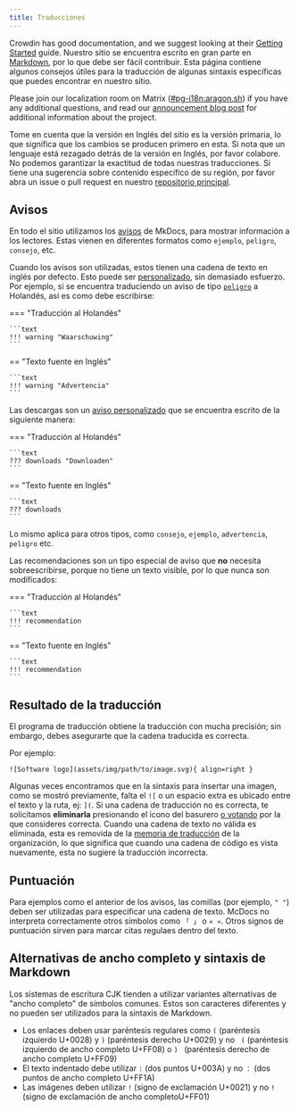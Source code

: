 ```yaml
---
title: Traducciones
---
```


Crowdin has good documentation, and we suggest looking at their [Getting Started](https://support.crowdin.com/crowdin-intro) guide. Nuestro sitio se encuentra escrito en gran parte en [Markdown](https://en.wikipedia.org/wiki/Markdown), por lo que debe ser fácil contribuir. Esta página contiene algunos consejos útiles para la traducción de algunas sintaxis específicas que puedes encontrar en nuestro sitio.

Please join our localization room on Matrix ([#pg-i18n:aragon.sh](https://matrix.to/#/%23pg-i18n:aragon.sh)) if you have any additional questions, and read our [announcement blog post](https://blog.privacyguides.org/2023/02/26/i18n-announcement) for additional information about the project.

Tome en cuenta que la versión en Inglés del sitio es la versión primaria, lo que significa que los cambios se producen primero en esta. Si nota que un lenguaje está rezagado detrás de la versión en Inglés, por favor colabore. No podemos garantizar la exactitud de todas nuestras traducciones. Si tiene una sugerencia sobre contenido específico de su región, por favor abra un issue o pull request en nuestro [repositorio principal](https://github.com/privacyguides/privacyguides.org).

## Avisos

En todo el sitio utilizamos los [avisos](https://squidfunk.github.io/mkdocs-material/reference/admonitions/#usage) de MkDocs, para mostrar información a los lectores. Estas vienen en diferentes formatos como `ejemplo`, `peligro`, `consejo`, etc.

Cuando los avisos son utilizadas, estos tienen una cadena de texto en inglés por defecto. Esto puede ser [personalizado](https://squidfunk.github.io/mkdocs-material/reference/admonitions/#changing-the-title), sin demasiado esfuerzo. Por ejemplo, si se encuentra traduciendo un aviso de tipo [`peligro`](https://squidfunk.github.io/mkdocs-material/reference/admonitions/#type:warning) a Holandés, así es como debe escribirse:

=== "Traducción al Holandés"

    ```text
    !!! warning "Waarschuwing"
    ```

== "Texto fuente en Inglés"

    ```text
    !!! warning "Advertencia"
    ```

Las descargas son un [aviso personalizado](https://squidfunk.github.io/mkdocs-material/reference/admonitions/#custom-admonitions) que se encuentra escrito de la siguiente manera:

=== "Traducción al Holandés"

    ```text
    ??? downloads "Downloaden"
    ```

== "Texto fuente en Inglés"

    ```text
    ??? downloads
    ```

Lo mismo aplica para otros tipos, como `consejo`, `ejemplo`, `advertencia`, `peligro` etc.

Las recomendaciones son un tipo especial de aviso que **no** necesita sobreescribirse, porque no tiene un texto visible, por lo que nunca son modificados:

=== "Traducción al Holandés"

    ```text
    !!! recommendation
    ```

== "Texto fuente en Inglés"

    ```text
    !!! recommendation
    ```

## Resultado de la traducción

El programa de traducción obtiene la traducción con mucha precisión; sin embargo, debes asegurarte que la cadena traducida es correcta.

Por ejemplo:

```text
![Software logo](assets/img/path/to/image.svg){ align=right }
```

Algunas veces encontramos que en la sintaxis para insertar una imagen, como se mostró previamente, falta el `![` o un espacio extra es ubicado entre el texto y la ruta, ej: `](`. Si una cadena de traducción no es correcta, te solicitamos **eliminarla** presionando el ícono del basurero [o votando](https://support.crowdin.com/enterprise/getting-started-for-volunteers/#voting-view) por la que consideres correcta. Cuando una cadena de texto no válida es eliminada, esta es removida de la [memoria de traducción](https://support.crowdin.com/enterprise/translation-memory) de la organización, lo que significa que cuando una cadena de código es vista nuevamente, esta no sugiere la traducción incorrecta.

## Puntuación

Para ejemplos como el anterior de los avisos, las comillas (por ejemplo, `" "`) deben ser utilizadas para especificar una cadena de texto. McDocs no interpreta correctamente otros símbolos como `「 」` o `« »`. Otros signos de puntuación sirven para marcar citas regulaes dentro del texto.

## Alternativas de ancho completo y sintaxis de Markdown

Los sistemas de escritura CJK tienden a utilizar variantes alternativas de "ancho completo" de símbolos comunes. Estos son caracteres diferentes y no pueden ser utilizados para la sintaxis de Markdown.

- Los enlaces deben usar paréntesis regulares como `(` (paréntesis izquierdo U+0028) y `)` (paréntesis derecho U+0029) y no ` (` (paréntesis izquierdo de ancho completo U+FF08) o `) ` (paréntesis derecho de ancho completo U+FF09)
- El texto indentado debe utilizar `:` (dos puntos U+003A) y no `：` (dos puntos de ancho completo U+FF1A)
- Las imágenes deben utilizar `!` (signo de exclamación U+0021) y no `! ` (signo de exclamación de ancho completoU+FF01)
